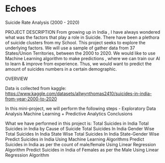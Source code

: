 # Echoes
Suicide Rate Analysis (2000 - 2020)

PROJECT DESCRIPTION
From growing up in India , I have always wondered what was the factors that play a role in Suicide. There have been a plethora of suicide clusters from my School. This project seeks to explore the underlying factors. We will use a sample of gather data from 37 States/Union Territories, between the 2000 to 2020. We would like to use Machine Learning algorithm to make predictions , where we can train our AI to learn & improve from experience. Thus, we would want to predict the amount of suicides numbers in a certain demographic.

OVERVIEW

Data is collected from kaggle:
https://www.kaggle.com/datasets/allwynthomas2410/suicides-in-india-from-year-2000-to-2020

In this mini-project, we will perform the following steps -
Exploratory Data Analysis
Machine Learning + Predictive Analytics
Conclusions

What we have performed in this project is:
Total Suicides in India
Total Suicides in India by Cause of Suicide
Total Suicides In India Gender Wise
Total Suicides In India State Wise
Total Suicides In India State-Gender Wise
Predict Suicides in India Using Machine Learning Algorithms
Predict Suicides in India as per the count of male/female Using Linear Regression Algorithm
Predict Suicides in India of Females as per the Male Using Linear Regression Algorithm
